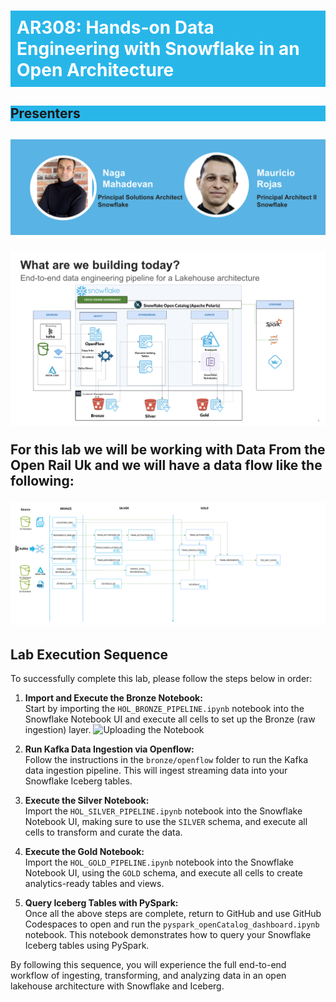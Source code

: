 <p style="background-color: #28b6e9">
<H1 style="background-color: #28b6e9; padding: 10px; color: white;"> AR308: Hands-on Data Engineering with Snowflake in an Open Architecture </H1>
</p>

<p style="background-color: #28b6e9; color: white;">
<h2 style="background-color: #28b6e9;">Presenters<h2>
<img src="./img/presenters.png">
</p>

![WhatAreWeBuilding](./img/what_are_we_building.png)

For this lab we will be working with Data From the Open Rail Uk and we will have a data flow like the following:

![DataFlow](./img/dataflow.png)


## Lab Execution Sequence

To successfully complete this lab, please follow the steps below in order:

1. **Import and Execute the Bronze Notebook:**  
   Start by importing the `HOL_BRONZE_PIPELINE.ipynb` notebook into the Snowflake Notebook UI and execute all cells to set up the Bronze (raw ingestion) layer.
   ![Uploading the Notebook](./img/downloading_notebook.gif)

3. **Run Kafka Data Ingestion via Openflow:**  
   Follow the instructions in the `bronze/openflow` folder to run the Kafka data ingestion pipeline. This will ingest streaming data into your Snowflake Iceberg tables.

4. **Execute the Silver Notebook:**  
   Import the `HOL_SILVER_PIPELINE.ipynb` notebook into the Snowflake Notebook UI, making sure to use the `SILVER` schema, and execute all cells to transform and curate the data.

5. **Execute the Gold Notebook:**  
   Import the `HOL_GOLD_PIPELINE.ipynb` notebook into the Snowflake Notebook UI, using the `GOLD` schema, and execute all cells to create analytics-ready tables and views.

6. **Query Iceberg Tables with PySpark:**  
   Once all the above steps are complete, return to GitHub and use GitHub Codespaces to open and run the `pyspark_openCatalog_dashboard.ipynb` notebook. This notebook demonstrates how to query your Snowflake Iceberg tables using PySpark.

By following this sequence, you will experience the full end-to-end workflow of ingesting, transforming, and analyzing data in an open lakehouse architecture with Snowflake and Iceberg.
